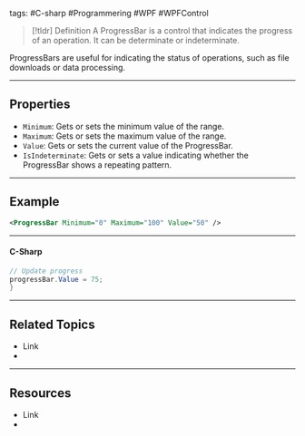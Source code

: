 tags: #C-sharp #Programmering #WPF #WPFControl

> [!tldr] Definition
> A ProgressBar is a control that indicates the progress of an operation. It can be determinate or indeterminate.

ProgressBars are useful for indicating the status of operations, such as file downloads or data processing.

---

## Properties
- `Minimum`: Gets or sets the minimum value of the range. 
- `Maximum`: Gets or sets the maximum value of the range. 
- `Value`: Gets or sets the current value of the ProgressBar. 
- `IsIndeterminate`: Gets or sets a value indicating whether the ProgressBar shows a repeating pattern.

---

## Example
```xml
<ProgressBar Minimum="0" Maximum="100" Value="50" />
```

---

#### C-Sharp
```csharp
// Update progress
progressBar.Value = 75;
}
```

---

## Related Topics
- Link
- 

---

## Resources
- Link
- 